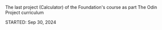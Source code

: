The last project (Calculator) of the Foundation's course as part The Odin Project curriculum

STARTED: Sep 30, 2024
